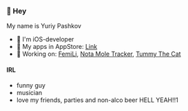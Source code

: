 ### 👋 Hey
My name is Yuriy Pashkov

- 🍏 I'm iOS-developer
- 👹 My apps in AppStore: [Link](https://apps.apple.com/il/developer/yuriy-pashkov/id1513812051)
- 🔨 Working on: [FemiLi](https://apps.apple.com/ru/app/%D0%B1%D0%B5%D1%80%D0%B5%D0%BC%D0%B5%D0%BD%D0%BD%D0%BE%D1%81%D1%82%D1%8C-femili/id1638789185), [Nota Mole Tracker](https://apps.apple.com/us/app/nota-mole-tracker/id1544783039), [Tummy The Cat](https://apps.apple.com/pl/app/tummy-the-cat/id6444344788)

#### IRL 
- funny guy 
- musician
- love my friends, parties and non-alco beer HELL YEAH!!1
